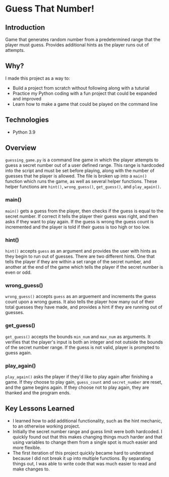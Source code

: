 # Guess That Number!
## Introduction
Game that generates random number from a predetermined range that the player must guess. Provides additional hints as the player runs out of attempts.

## Why?
I made this project as a way to:
* Build a project from scratch without following along with a tuturial
* Practice my Python coding with a fun project that could be expanded and improved
* Learn how to make a game that could be played on the command line

## Technologies 
* Python 3.9

## Overview
`guessing_game.py` is a command line game in which the player attempts to guess a secret number out of a user defined range. This range is hardcoded into the script and must be set before playing, along with the number of guesses that he player is allowed. The file is broken up into a `main()` function which runs the game, as well as several helper functions. These helper functions are `hint()`, `wrong_guess()`, `get_guess()`, and `play_again()`.

### main()
`main()` gets a guess from the player, then checks if the guess is equal to the secret number. If correct it tells the player their guess was right, and then asks if they want to play again. If the guess is wrong the guess count is incremented and the player is told if their guess is too high or too low. 

### hint()
`hint()` accepts `guess` as an argument and provides the user with hints as they begin to run out of guesses. There are two different hints. One that tells the player if they are within a set range of the secret number, and another at the end of the game which tells the player if the secret number is even or odd.

### wrong_guess()
`wrong_guess()` accepts `guess` as an arguement and increments the guess count upon a wrong guess. It also tells the player how many out of their total guesses they have made, and provides a hint if they are running out of guesses.

### get_guess()
`get_guess()` accepts the bounds `min_num` and `max_num` as arguments. It verifies that the player's input is both an integer and not outside the bounds of the secret number range. If the guess is not valid, player is prompted to guess again.

### play_again()
`play_again()` asks the player if they'd like to play again after finishing a game. If they choose to play gain, `guess_count` and `secret_number` are reset, and the game begins again. If they choose not to play again, they are thanked and the program ends.

## Key Lessons Learned
* I learned how to add additional functionality, such as the hint mechanic, to an otherwise working project.
* Initially the secret number range and guess limit were both hardcoded. I quickly found out that this makes changing things much harder and that using variables to change them from a single spot is much easier and more flexible.
* The first iteration of this project quickly became hard to understand because I did not break it up into multiple functions. By separating things out, I was able to write code that was much easier to read and make changes to.
